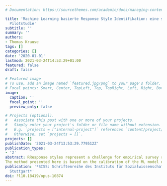```yaml
---
# Documentation: https://sourcethemes.com/academic/docs/managing-content/

title: 'Machine Learning basierte Response Style Identifikation: eine simulations-statistische
  Pilotstudie'
subtitle: ''
summary: ''
authors:
- Thomas Krause
tags: []
categories: []
date: '2020-01-01'
lastmod: 2021-03-24T14:53:29+01:00
featured: false
draft: false

# Featured image
# To use, add an image named `featured.jpg/png` to your page's folder.
# Focal points: Smart, Center, TopLeft, Top, TopRight, Left, Right, BottomLeft, Bottom, BottomRight.
image:
  caption: ''
  focal_point: ''
  preview_only: false

# Projects (optional).
#   Associate this post with one or more of your projects.
#   Simply enter your project's folder or file name without extension.
#   E.g. `projects = ["internal-project"]` references `content/project/deep-learning/index.md`.
#   Otherwise, set `projects = []`.
projects: []
publishDate: '2021-03-24T13:53:29.779512Z'
publication_types:
- '2'
abstract: RResponse styles represent a challenge for empirical survey research. Response behavior which is not associated with the content of a survey question can not only influence proportional and average values but also distort model-based parameter estimation. In this pilot study we investigate whether machine learning (ML) methods can be used to construct an empirically based approach to a uniform identification of the most common response style patterns. This method could replace more complex control procedures, which can only find some patterns or are associated with considerable additional effort. Our approach could, therefore, be a more universal and practical option.
The method presented here is based on the calibration of the ML model using synthesized data that correspond to a formal definition of response styles (RS) and a proportion of empirical data (European Social Survey) which is not affected by RS. The trained model can then be applied to empirically collected data in order to reliably detect and process RS patterns in survey data. With error classification rates of 0.3 to 3.5 %, the results of this study suggest that our ML-based response style detection is a promising alternative to previous methods
publication: '*SISS: Schriftenreihe des Instituts für Sozialwissenschaften der Universität
  Stuttgart*'
doi: r̆l10.18419/opus-10874
---
```

